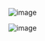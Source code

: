 ![image](https://github.com/pomazarin/demography/assets/168182782/149c9384-e399-476d-ae38-c988eab43fa7)

![image](https://github.com/pomazarin/demography/assets/168182782/63c38b5d-afe0-4bb9-8023-f78e2bf29a5a)
